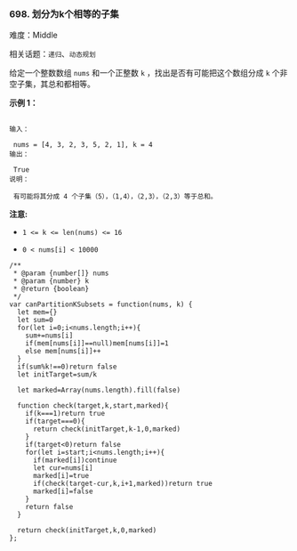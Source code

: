 ### 698. 划分为k个相等的子集

难度：Middle

相关话题：`递归`、`动态规划`

给定一个整数数组 `nums`  和一个正整数  `k` ，找出是否有可能把这个数组分成  `k`  个非空子集，其总和都相等。



**示例 1：** 





```

输入：

 nums = [4, 3, 2, 3, 5, 2, 1], k = 4
输出：

 True
说明：

 有可能将其分成 4 个子集（5），（1,4），（2,3），（2,3）等于总和。
```






**注意:** 




* `1 <= k <= len(nums) <= 16`

* `0 < nums[i] < 10000`






```
/**
 * @param {number[]} nums
 * @param {number} k
 * @return {boolean}
 */
var canPartitionKSubsets = function(nums, k) {
  let mem={}
  let sum=0
  for(let i=0;i<nums.length;i++){
    sum+=nums[i]
    if(mem[nums[i]]==null)mem[nums[i]]=1
    else mem[nums[i]]++
  }
  if(sum%k!==0)return false
  let initTarget=sum/k

  let marked=Array(nums.length).fill(false)
  
  function check(target,k,start,marked){
    if(k===1)return true
    if(target===0){
      return check(initTarget,k-1,0,marked)
    }
    if(target<0)return false
    for(let i=start;i<nums.length;i++){
      if(marked[i])continue
      let cur=nums[i]
      marked[i]=true
      if(check(target-cur,k,i+1,marked))return true
      marked[i]=false
    }
    return false
  }

  return check(initTarget,k,0,marked)
};



```

